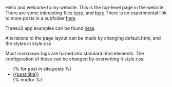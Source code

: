 Hello and welcome to my website.
This is the top-level page in the website.
There are some interesting files [here](_posts/test.md), and [here](_posts/test_two.md)
There is an experimental link to more posts in a subfolder [here](_posts/another_md.md)

ThreeJS app examples can be found [here](_posts/threejs-example.md).

Alterations to the page layout can be made by changing default.html, and the styles in style.css

Most markdown tags are turned into standard html elements.
The configuration of these can be changed by overwriting it style.css.

<ul>
    {% for post in site.posts %}
    <li>
        <a href="{{ site.post }}">{{post.title}}</a>
    </li>
    {% endfor %}
</ul>